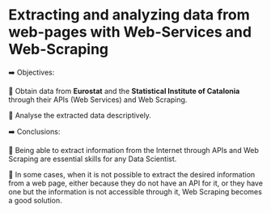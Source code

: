 # **Extracting and analyzing data from web-pages with Web-Services and Web-Scraping**

➡️ Objectives:

🔻 Obtain data from **Eurostat** and the **Statistical Institute of Catalonia** through their APIs (Web Services) and Web Scraping.

🔻 Analyse the extracted data descriptively.

➡️ Conclusions:

🔻 Being able to extract information from the Internet through APIs and Web Scraping are essential skills for any Data Scientist.

🔻 In some cases, when it is not possible to extract the desired information from a web page, either because they do not have an API for it, or they have one but the information is not accessible through it, Web Scraping becomes a good solution. 


```{tableofcontents}
```
